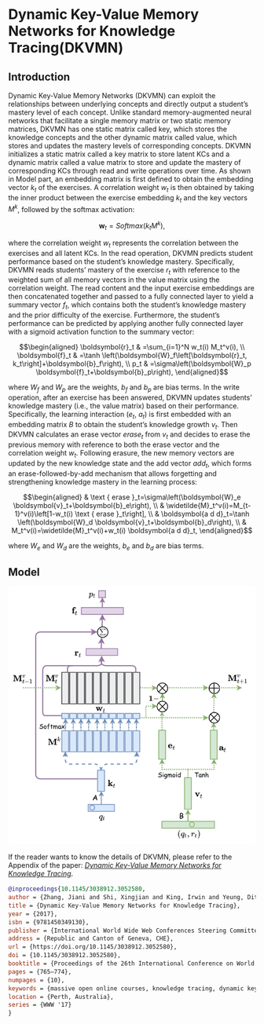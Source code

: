 # Dynamic Key-Value Memory Networks for Knowledge Tracing(DKVMN)

## Introduction
Dynamic Key-Value Memory Networks (DKVMN) can exploit the relationships between underlying concepts and directly output a student’s mastery level of each concept. Unlike standard memory-augmented neural networks that facilitate a single memory matrix or two static memory matrices, DKVMN has one static matrix called key, which stores the knowledge concepts and the other dynamic matrix called value, which stores and updates the mastery levels of corresponding concepts. DKVMN initializes a static matrix called a key matrix to store latent KCs and a dynamic matrix called a value matrix to store and update the mastery of corresponding KCs through read and write operations over time. As shown in Model part, an embedding matrix is first defined to obtain the embedding vector $k_t$ of the exercises. A correlation weight $w_t$ is then obtained by taking the inner product between the exercise embedding $k_t$ and the key vectors $M^k$, followed by the softmax activation:

```math
\boldsymbol{w}_t=Softmax\left(k_t M^k\right),
```

where the correlation weight $w_t$ represents the correlation between the exercises and all latent KCs. In the read operation, DKVMN predicts student performance based on the student’s knowledge mastery. Specifically, DKVMN reads students’ mastery of the exercise $r_t$ with reference to the weighted sum of all memory vectors in the value matrix using the correlation weight. The read content and the input exercise embeddings are then concatenated together and passed to a fully connected layer to yield a summary vector $f_t$, which contains both the student’s knowledge mastery and the prior difficulty of the exercise. Furthermore, the student’s performance can be predicted by applying another fully connected layer with a sigmoid activation function to the summary vector:

```math
\begin{aligned}
\boldsymbol{r}_t & =\sum_{i=1}^N w_t(i) M_t^v(i), \\
\boldsymbol{f}_t & =\tanh \left(\boldsymbol{W}_f\left[\boldsymbol{r}_t, k_t\right]+\boldsymbol{b}_f\right), \\
p_t & =\sigma\left(\boldsymbol{W}_p \boldsymbol{f}_t+\boldsymbol{b}_p\right),
\end{aligned}
```

where $W_f$ and $W_p$ are the weights, $b_f$ and $b_p$ are bias terms. In the write operation, after an exercise has been answered, DKVMN updates students’ knowledge mastery (i.e., the value matrix) based on their performance. Specifically, the learning interaction ($e_t$, $a_t$) is first embedded with an embedding matrix $B$ to obtain the student’s knowledge growth $v_t$. Then DKVMN calculates an erase vector $erase_t$ from $v_t$ and decides to erase the previous memory with reference to both the erase vector and the correlation weight $w_t$. Following erasure, the new memory vectors are updated by the new knowledge state and the add vector $add_t$, which forms an erase-followed-by-add mechanism that allows forgetting and strengthening knowledge mastery in the learning process:

```math
\begin{aligned}
& \text { erase }_t=\sigma\left(\boldsymbol{W}_e \boldsymbol{v}_t+\boldsymbol{b}_e\right), \\
& \widetilde{M}_t^v(i)=M_{t-1}^v(i)\left[1-w_t(i) \text { erase }_t\right], \\
& \boldsymbol{a d d}_t=\tanh \left(\boldsymbol{W}_d \boldsymbol{v}_t+\boldsymbol{b}_d\right), \\
& M_t^v(i)=\widetilde{M}_t^v(i)+w_t(i) \boldsymbol{a d d}_t,
\end{aligned}
```

where $W_e$ and $W_d$ are the weights, $b_e$ and $b_d$ are bias terms.




## Model

![model](_static/DKVMN.png)


If the reader wants to know the details of DKVMN, please refer to the Appendix of the paper: *[Dynamic Key-Value Memory Networks for Knowledge Tracing](https://arxiv.org/pdf/1611.08108v1.pdf)*.

```bibtex
@inproceedings{10.1145/3038912.3052580,
author = {Zhang, Jiani and Shi, Xingjian and King, Irwin and Yeung, Dit-Yan},
title = {Dynamic Key-Value Memory Networks for Knowledge Tracing},
year = {2017},
isbn = {9781450349130},
publisher = {International World Wide Web Conferences Steering Committee},
address = {Republic and Canton of Geneva, CHE},
url = {https://doi.org/10.1145/3038912.3052580},
doi = {10.1145/3038912.3052580},
booktitle = {Proceedings of the 26th International Conference on World Wide Web},
pages = {765–774},
numpages = {10},
keywords = {massive open online courses, knowledge tracing, dynamic key-value memory networks, deep learning},
location = {Perth, Australia},
series = {WWW '17}
}
```

